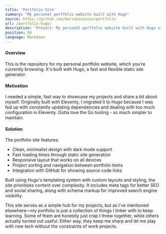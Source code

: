 ```yaml
---
title: 'Portfolio Site'
summary: "My personal portfolio website built with Hugo"
source: https://github.com/marianozunino/portfolio
url: /portfolio-hugo/
description: 'Project: My personal portfolio website built with Hugo static site generator'
position: 98
language: Markdown
---
```

#### Overview

This is the repository for my personal portfolio website, which you're currently browsing. It's built with Hugo, a fast and flexible static site generator.

#### Motivation

I needed a simple, fast way to showcase my projects and share a bit about myself. Originally built with Eleventy, I migrated it to Hugo because I was fed up with constantly updating dependencies and dealing with too much configuration in Eleventy. Gotta love the Go tooling - so much simpler to maintain.

#### Solution

The portfolio site features:

- Clean, minimalist design with dark mode support
- Fast loading times through static site generation
- Responsive layout that works on all devices
- Project sorting and navigation between portfolio items
- Integration with GitHub for showing source code links

Built using Hugo's templating system with custom layouts and styling, the site prioritizes content over complexity. It includes meta tags for better SEO and social sharing, along with schema markup for improved search engine visibility.

This site serves as a simple hub for my projects, but as I've mentioned elsewhere—my portfolio is just a collection of things I tinker with to keep learning. Some of them are honestly just crap I threw together, while others actually turned out useful. Either way, they keep me sharp and let me play with new tech without the constraints of work projects.
